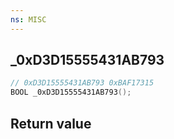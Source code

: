 ```yaml
---
ns: MISC
---
```

## _0xD3D15555431AB793

```c
// 0xD3D15555431AB793 0xBAF17315
BOOL _0xD3D15555431AB793();
```


## Return value
